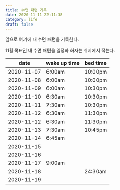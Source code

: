 ```yaml
---
title: 수면 패턴 기록
date: 2020-11-11 22:11:38
category: life
draft: false
---
```


앞으로 여기에 내 수면 패턴을 기록한다.

11월 목표인 내 수면 패턴을 일정화 하자는 취지에서 적는다.

| date       | wake up time | bed time |
| ---------- | ------------ | -------- |
| 2020-11-07 | 6:00am       | 10:00pm  |
| 2020-11-08 | 6:00am       | 10:00pm  |
| 2020-11-09 | 6:00am       | 10:30pm  |
| 2020-11-10 | 6:30am       | 10:30pm  |
| 2020-11-11 | 7:30am       | 10:30pm  |
| 2020-11-12 | 6:30am       | 11:30pm  |
| 2020-11-12 | 6:30am       | 11:30pm  |
| 2020-11-13 | 7:30am       | 10:45pm  |
| 2020-11-14 | 6:45am       |          |
| 2020-11-15 |              |          |
| 2020-11-16 |              |          |
| 2020-11-17 | 9:00am       |          |
| 2020-11-18 |              | 24:30am  |
| 2020-11-19 |              |          |
